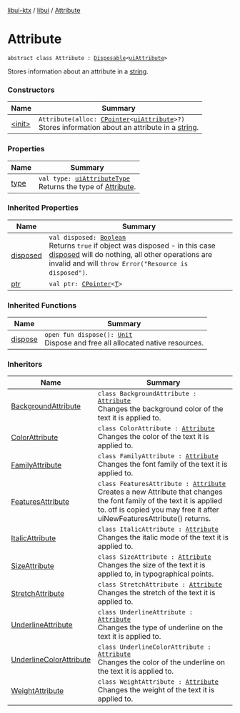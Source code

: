 [libui-ktx](../../index.md) / [libui](../index.md) / [Attribute](./index.md)

# Attribute

`abstract class Attribute : `[`Disposable`](../-disposable/index.md)`<`[`uiAttribute`](../ui-attribute.md)`>`

Stores information about an attribute in a [string](../string.md).

### Constructors

| Name | Summary |
|---|---|
| [&lt;init&gt;](-init-.md) | `Attribute(alloc: `[`CPointer`](../../kotlinx.cinterop/-c-pointer/index.md)`<`[`uiAttribute`](../ui-attribute.md)`>?)`<br>Stores information about an attribute in a [string](../string.md). |

### Properties

| Name | Summary |
|---|---|
| [type](type.md) | `val type: `[`uiAttributeType`](../ui-attribute-type.md)<br>Returns the type of [Attribute](./index.md). |

### Inherited Properties

| Name | Summary |
|---|---|
| [disposed](../-disposable/disposed.md) | `val disposed: `[`Boolean`](https://kotlinlang.org/api/latest/jvm/stdlib/kotlin/-boolean/index.html)<br>Returns `true` if object was disposed - in this case [disposed](../-disposable/disposed.md) will do nothing, all other operations are invalid and will `throw Error("Resource is disposed")`. |
| [ptr](../-disposable/ptr.md) | `val ptr: `[`CPointer`](../../kotlinx.cinterop/-c-pointer/index.md)`<`[`T`](../-disposable/index.md#T)`>` |

### Inherited Functions

| Name | Summary |
|---|---|
| [dispose](../-disposable/dispose.md) | `open fun dispose(): `[`Unit`](https://kotlinlang.org/api/latest/jvm/stdlib/kotlin/-unit/index.html)<br>Dispose and free all allocated native resources. |

### Inheritors

| Name | Summary |
|---|---|
| [BackgroundAttribute](../-background-attribute/index.md) | `class BackgroundAttribute : `[`Attribute`](./index.md)<br>Changes the background color of the text it is applied to. |
| [ColorAttribute](../-color-attribute/index.md) | `class ColorAttribute : `[`Attribute`](./index.md)<br>Changes the color of the text it is applied to. |
| [FamilyAttribute](../-family-attribute/index.md) | `class FamilyAttribute : `[`Attribute`](./index.md)<br>Changes the font family of the text it is applied to. |
| [FeaturesAttribute](../-features-attribute/index.md) | `class FeaturesAttribute : `[`Attribute`](./index.md)<br>Creates a new Attribute that changes the font family of the text it is applied to. otf is copied you may free it after uiNewFeaturesAttribute() returns. |
| [ItalicAttribute](../-italic-attribute/index.md) | `class ItalicAttribute : `[`Attribute`](./index.md)<br>Changes the italic mode of the text it is applied to. |
| [SizeAttribute](../-size-attribute/index.md) | `class SizeAttribute : `[`Attribute`](./index.md)<br>Changes the size of the text it is applied to, in typographical points. |
| [StretchAttribute](../-stretch-attribute/index.md) | `class StretchAttribute : `[`Attribute`](./index.md)<br>Changes the stretch of the text it is applied to. |
| [UnderlineAttribute](../-underline-attribute/index.md) | `class UnderlineAttribute : `[`Attribute`](./index.md)<br>Changes the type of underline on the text it is applied to. |
| [UnderlineColorAttribute](../-underline-color-attribute/index.md) | `class UnderlineColorAttribute : `[`Attribute`](./index.md)<br>Changes the color of the underline on the text it is applied to. |
| [WeightAttribute](../-weight-attribute/index.md) | `class WeightAttribute : `[`Attribute`](./index.md)<br>Changes the weight of the text it is applied to. |
